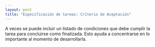 ```yaml
---
layout: post
title: "Especificación de tareas: Criterio de Aceptación"
---
```

A veces se puede incluir un listado de condiciones que debe cumplir la tarea para concluirse como finalizada. Esto ayuda a concentrarse en lo importante al momento de desarrollarla. 